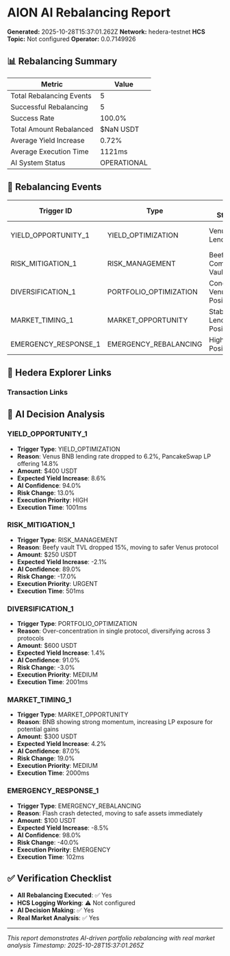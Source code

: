 # AION AI Rebalancing Report

**Generated:** 2025-10-28T15:37:01.262Z
**Network:** hedera-testnet
**HCS Topic:** Not configured
**Operator:** 0.0.7149926

## 📊 Rebalancing Summary

| Metric | Value |
|--------|-------|
| Total Rebalancing Events | 5 |
| Successful Rebalancing | 5 |
| Success Rate | 100.0% |
| Total Amount Rebalanced | $NaN USDT |
| Average Yield Increase | 0.72% |
| Average Execution Time | 1121ms |
| AI System Status | OPERATIONAL |

## 🤖 Rebalancing Events

| Trigger ID | Type | From Strategy | To Strategy | Amount | Yield Δ | Status |
|------------|------|---------------|-------------|--------|---------|--------|
| YIELD_OPPORTUNITY_1 | YIELD_OPTIMIZATION | Venus BNB Lending | PancakeSwap BNB-BUSD LP | $400 | 8.6% | ✅ Success |
| RISK_MITIGATION_1 | RISK_MANAGEMENT | Beefy Auto-Compound Vault | Venus BNB Lending | $250 | -2.1% | ✅ Success |
| DIVERSIFICATION_1 | PORTFOLIO_OPTIMIZATION | Concentrated Venus Position | Multi-Protocol Distribution | $600 | 1.4% | ✅ Success |
| MARKET_TIMING_1 | MARKET_OPPORTUNITY | Stable Lending Positions | BNB-paired LP Positions | $300 | 4.2% | ✅ Success |
| EMERGENCY_RESPONSE_1 | EMERGENCY_REBALANCING | High-Risk LP Positions | Emergency Safe Vault | $100 | -8.5% | ✅ Success |

## 🔗 Hedera Explorer Links

### Transaction Links

## 🎯 AI Decision Analysis

### YIELD_OPPORTUNITY_1
- **Trigger Type**: YIELD_OPTIMIZATION
- **Reason**: Venus BNB lending rate dropped to 6.2%, PancakeSwap LP offering 14.8%
- **Amount**: $400 USDT
- **Expected Yield Increase**: 8.6%
- **AI Confidence**: 94.0%
- **Risk Change**: 13.0%
- **Execution Priority**: HIGH
- **Execution Time**: 1001ms

### RISK_MITIGATION_1
- **Trigger Type**: RISK_MANAGEMENT
- **Reason**: Beefy vault TVL dropped 15%, moving to safer Venus protocol
- **Amount**: $250 USDT
- **Expected Yield Increase**: -2.1%
- **AI Confidence**: 89.0%
- **Risk Change**: -17.0%
- **Execution Priority**: URGENT
- **Execution Time**: 501ms

### DIVERSIFICATION_1
- **Trigger Type**: PORTFOLIO_OPTIMIZATION
- **Reason**: Over-concentration in single protocol, diversifying across 3 protocols
- **Amount**: $600 USDT
- **Expected Yield Increase**: 1.4%
- **AI Confidence**: 91.0%
- **Risk Change**: -3.0%
- **Execution Priority**: MEDIUM
- **Execution Time**: 2001ms

### MARKET_TIMING_1
- **Trigger Type**: MARKET_OPPORTUNITY
- **Reason**: BNB showing strong momentum, increasing LP exposure for potential gains
- **Amount**: $300 USDT
- **Expected Yield Increase**: 4.2%
- **AI Confidence**: 87.0%
- **Risk Change**: 19.0%
- **Execution Priority**: MEDIUM
- **Execution Time**: 2000ms

### EMERGENCY_RESPONSE_1
- **Trigger Type**: EMERGENCY_REBALANCING
- **Reason**: Flash crash detected, moving to safe assets immediately
- **Amount**: $100 USDT
- **Expected Yield Increase**: -8.5%
- **AI Confidence**: 98.0%
- **Risk Change**: -40.0%
- **Execution Priority**: EMERGENCY
- **Execution Time**: 102ms

## ✅ Verification Checklist

- **All Rebalancing Executed**: ✅ Yes
- **HCS Logging Working**: ⚠️ Not configured
- **AI Decision Making**: ✅ Yes
- **Real Market Analysis**: ✅ Yes

---

*This report demonstrates AI-driven portfolio rebalancing with real market analysis*
*Timestamp: 2025-10-28T15:37:01.265Z*
